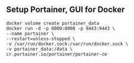 ## Setup Portainer, GUI for Docker

    docker volume create portainer_data
    docker run -d -p 8000:8000 -p 9443:9443 \
    --name portainer \
    --restart=unless-stopped \
    -v /var/run/docker.sock:/var/run/docker.sock \
    -v portainer_data:/data \
    cr.portainer.io/portainer/portainer-ce
